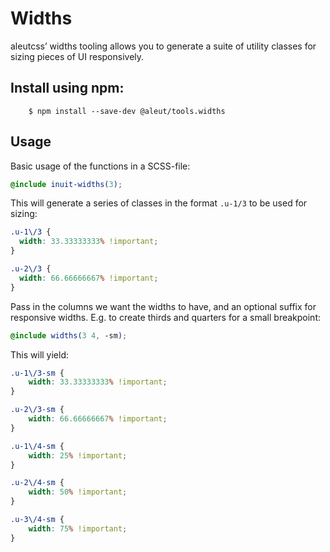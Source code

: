 # Widths

aleutcss’ widths tooling allows you to generate a suite of utility classes for
sizing pieces of UI responsively.

## Install using npm:

```ssh
	$ npm install --save-dev @aleut/tools.widths
```

## Usage

Basic usage of the functions in a SCSS-file:

```scss
@include inuit-widths(3);
```

This will generate a series of classes in the format `.u-1/3` to be used for
sizing:
```css
.u-1\/3 {
  width: 33.33333333% !important;
}

.u-2\/3 {
  width: 66.66666667% !important;
}

```

Pass in the columns we want the widths to have, and an optional suffix for responsive widths. E.g. to create thirds and quarters for a small breakpoint:

```scss
@include widths(3 4, -sm);
```

This will yield:

```css
.u-1\/3-sm {
	width: 33.33333333% !important;
}

.u-2\/3-sm {
	width: 66.66666667% !important;
}

.u-1\/4-sm {
	width: 25% !important;
}

.u-2\/4-sm {
	width: 50% !important;
}

.u-3\/4-sm {
	width: 75% !important;
}
```

